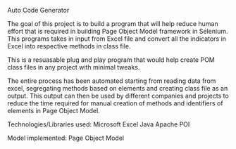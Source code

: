 Auto Code Generator

The goal of this project is to build a program that will help reduce human effort that is required in building Page Object Model framework in Selenium. This programs takes in input from Excel file and convert all the indicators in Excel into respective methods in class file.

This is a resuasable plug and play program that would help create POM class files in any project with minimal tweaks.

The entire process has been automated starting from reading data from excel, segregating methods based on elements and creating class file as an output. This output can then be used by different companies and projects to reduce the time required for manual creation of methods and identifiers of elements in Page Object Model.

Technologies/Libraries used:
Microsoft Excel
Java
Apache POI

Model implemented:
Page Object Model

